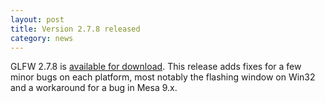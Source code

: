 ```yaml
---
layout: post
title: Version 2.7.8 released
category: news
---
```


GLFW 2.7.8 is [available for download](download.html). 
This release adds fixes for a few minor bugs on each platform, most notably the
flashing window on Win32 and a workaround for a bug in Mesa 9.x.
